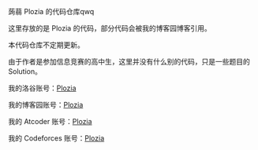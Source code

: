 蒟蒻 Plozia 的代码仓库qwq

这里存放的是 Plozia 的代码，部分代码会被我的博客园博客引用。

本代码仓库不定期更新。

由于作者是参加信息竞赛的高中生，这里并没有什么别的代码，只是一些题目的 Solution。

我的洛谷账号：[Plozia](https://www.luogu.com.cn/user/134000)

我的博客园账号：[Plozia](https://www.cnblogs.com/Plozia/)

我的 Atcoder 账号：[Plozia](https://atcoder.jp/users/Plozia)

我的 Codeforces 账号：[Plozia](https://codeforces.com/profile/Plozia)
